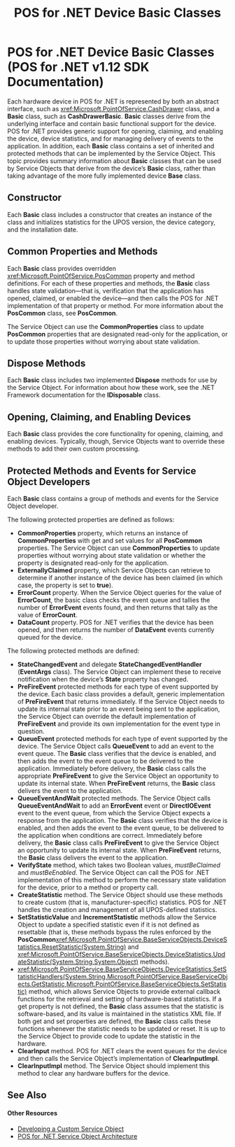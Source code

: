 ﻿---
title: POS for .NET Device Basic Classes
description: POS for .NET Device Basic Classes (POS for .NET v1.14 SDK Documentation)
ms.date: 02/27/2008
ms.topic: how-to
ms.custom: pos-restored-from-archive
---

# POS for .NET Device Basic Classes (POS for .NET v1.12 SDK Documentation)

Each hardware device in POS for .NET is represented by both an abstract interface, such as <xref:Microsoft.PointOfService.CashDrawer> class, and a **Basic** class, such as **CashDrawerBasic**. **Basic** classes derive from the underlying interface and contain basic functional support for the device. POS for .NET provides generic support for opening, claiming, and enabling the device, device statistics, and for managing delivery of events to the application. In addition, each **Basic** class contains a set of inherited and protected methods that can be implemented by the Service Object. This topic provides summary information about **Basic** classes that can be used by Service Objects that derive from the device’s **Basic** class, rather than taking advantage of the more fully implemented device **Base** class.

## Constructor

Each **Basic** class includes a constructor that creates an instance of the class and initializes statistics for the UPOS version, the device category, and the installation date.

## Common Properties and Methods

Each **Basic** class provides overridden <xref:Microsoft.PointOfService.PosCommon> property and method definitions. For each of these properties and methods, the **Basic** class handles state validation—that is, verification that the application has opened, claimed, or enabled the device—and then calls the POS for .NET implementation of that property or method. For more information about the **PosCommon** class, see **PosCommon**.

The Service Object can use the **CommonProperties** class to update **PosCommon** properties that are designated read-only for the application, or to update those properties without worrying about state validation.

## Dispose Methods

Each **Basic** class includes two implemented **Dispose** methods for use by the Service Object. For information about how these work, see the .NET Framework documentation for the **IDisposable** class.

## Opening, Claiming, and Enabling Devices

Each **Basic** class provides the core functionality for opening, claiming, and enabling devices. Typically, though, Service Objects want to override these methods to add their own custom processing.

## Protected Methods and Events for Service Object Developers

Each **Basic** class contains a group of methods and events for the Service Object developer.

The following protected properties are defined as follows:

- **CommonProperties** property, which returns an instance of **CommonProperties** with get and set values for all **PosCommon** properties. The Service Object can use **CommonProperties** to update properties without worrying about state validation or whether the property is designated read-only for the application.
- **ExternallyClaimed** property, which Service Objects can retrieve to determine if another instance of the device has been claimed (in which case, the property is set to **true**).
- **ErrorCount** property. When the Service Object queries for the value of **ErrorCount**, the basic class checks the event queue and tallies the number of **ErrorEvent** events found, and then returns that tally as the value of **ErrorCount**.
- **DataCount** property. POS for .NET verifies that the device has been opened, and then returns the number of **DataEvent** events currently queued for the device.

The following protected methods are defined:

- **StateChangedEvent** and delegate **StateChangedEventHandler** (**EventArgs** class). The Service Object can implement these to receive notification when the device’s **State** property has changed.
- **PreFireEvent** protected methods for each type of event supported by the device. Each basic class provides a default, generic implementation of **PreFireEvent** that returns immediately. If the Service Object needs to update its internal state prior to an event being sent to the application, the Service Object can override the default implementation of **PreFireEvent** and provide its own implementation for the event type in question.
- **QueueEvent** protected methods for each type of event supported by the device. The Service Object calls **QueueEvent** to add an event to the event queue. The **Basic** class verifies that the device is enabled, and then adds the event to the event queue to be delivered to the application. Immediately before delivery, the **Basic** class calls the appropriate **PreFireEvent** to give the Service Object an opportunity to update its internal state. When **PreFireEvent** returns, the **Basic** class delivers the event to the application.
- **QueueEventAndWait** protected methods. The Service Object calls **QueueEventAndWait** to add an **ErrorEvent** event or **DirectIOEvent** event to the event queue, from which the Service Object expects a response from the application. The **Basic** class verifies that the device is enabled, and then adds the event to the event queue, to be delivered to the application when conditions are correct. Immediately before delivery, the **Basic** class calls **PreFireEvent** to give the Service Object an opportunity to update its internal state. When **PreFireEvent** returns, the **Basic** class delivers the event to the application.
- **VerifyState** method, which takes two Boolean values, *mustBeClaimed* and *mustBeEnabled*. The Service Object can call the POS for .NET implementation of this method to perform the necessary state validation for the device, prior to a method or property call.
- **CreateStatistic** method. The Service Object should use these methods to create custom (that is, manufacturer-specific) statistics. POS for .NET handles the creation and management of all UPOS-defined statistics.
- **SetStatisticValue** and **IncrementStatistic** methods allow the Service Object to update a specified statistic even if it is not defined as resettable (that is, these methods bypass the rules enforced by the **PosCommon**<xref:Microsoft.PointOfService.BaseServiceObjects.DeviceStatistics.ResetStatistic(System.String)> and <xref:Microsoft.PointOfService.BaseServiceObjects.DeviceStatistics.UpdateStatistic(System.String,System.Object)> methods).
- <xref:Microsoft.PointOfService.BaseServiceObjects.DeviceStatistics.SetStatisticHandlers(System.String,Microsoft.PointOfService.BaseServiceObjects.GetStatistic,Microsoft.PointOfService.BaseServiceObjects.SetStatistic)> method, which allows Service Objects to provide external callback functions for the retrieval and setting of hardware-based statistics. If a get property is not defined, the **Basic** class assumes that the statistic is software-based, and its value is maintained in the statistics XML file. If both get and set properties are defined, the **Basic** class calls these functions whenever the statistic needs to be updated or reset. It is up to the Service Object to provide code to update the statistic in the hardware.
- **ClearInput** method. POS for .NET clears the event queues for the device and then calls the Service Object’s implementation of **ClearInputImpl**.
- **ClearInputImpl** method. The Service Object should implement this method to clear any hardware buffers for the device.

## See Also

#### Other Resources

- [Developing a Custom Service Object](developing-a-custom-service-object.md)
- [POS for .NET Service Object Architecture](pos-for-net-service-object-architecture.md)
